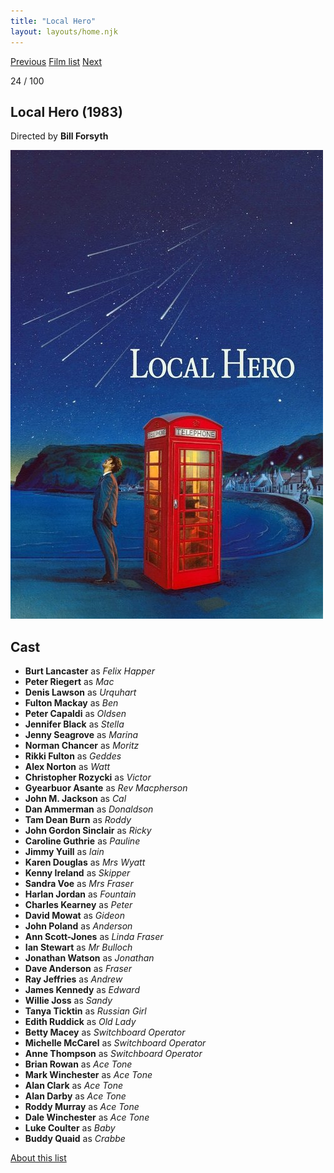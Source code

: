 ```yaml
---
title: "Local Hero"
layout: layouts/home.njk
---
```


<nav class="films">
  <a class="prev" href="../gregorys-girl">Previous</a>
  <a href="../">Film list</a>
  <a class="next" href="../paris-texas">Next</a>
</nav>

<p>24 / 100</p>

<article class="film">
  <h1>Local Hero (1983)</h1>

  <p class="director">
    Directed by <strong>Bill Forsyth</strong>
  </p>

  <img src="../films/posters/local-hero.jpg" alt="">

  <h2>
    Cast
  </h2>
  <ul>
    <li><strong>Burt Lancaster</strong> as <em>Felix Happer</em></li>
<li><strong>Peter Riegert</strong> as <em>Mac</em></li>
<li><strong>Denis Lawson</strong> as <em>Urquhart</em></li>
<li><strong>Fulton Mackay</strong> as <em>Ben</em></li>
<li><strong>Peter Capaldi</strong> as <em>Oldsen</em></li>
<li><strong>Jennifer Black</strong> as <em>Stella</em></li>
<li><strong>Jenny Seagrove</strong> as <em>Marina</em></li>
<li><strong>Norman Chancer</strong> as <em>Moritz</em></li>
<li><strong>Rikki Fulton</strong> as <em>Geddes</em></li>
<li><strong>Alex Norton</strong> as <em>Watt</em></li>
<li><strong>Christopher Rozycki</strong> as <em>Victor</em></li>
<li><strong>Gyearbuor Asante</strong> as <em>Rev Macpherson</em></li>
<li><strong>John M. Jackson</strong> as <em>Cal</em></li>
<li><strong>Dan Ammerman</strong> as <em>Donaldson</em></li>
<li><strong>Tam Dean Burn</strong> as <em>Roddy</em></li>
<li><strong>John Gordon Sinclair</strong> as <em>Ricky</em></li>
<li><strong>Caroline Guthrie</strong> as <em>Pauline</em></li>
<li><strong>Jimmy Yuill</strong> as <em>Iain</em></li>
<li><strong>Karen Douglas</strong> as <em>Mrs Wyatt</em></li>
<li><strong>Kenny Ireland</strong> as <em>Skipper</em></li>
<li><strong>Sandra Voe</strong> as <em>Mrs Fraser</em></li>
<li><strong>Harlan Jordan</strong> as <em>Fountain</em></li>
<li><strong>Charles Kearney</strong> as <em>Peter</em></li>
<li><strong>David Mowat</strong> as <em>Gideon</em></li>
<li><strong>John Poland</strong> as <em>Anderson</em></li>
<li><strong>Ann Scott-Jones</strong> as <em>Linda Fraser</em></li>
<li><strong>Ian Stewart</strong> as <em>Mr Bulloch</em></li>
<li><strong>Jonathan Watson</strong> as <em>Jonathan</em></li>
<li><strong>Dave Anderson</strong> as <em>Fraser</em></li>
<li><strong>Ray Jeffries</strong> as <em>Andrew</em></li>
<li><strong>James Kennedy</strong> as <em>Edward</em></li>
<li><strong>Willie Joss</strong> as <em>Sandy</em></li>
<li><strong>Tanya Ticktin</strong> as <em>Russian Girl</em></li>
<li><strong>Edith Ruddick</strong> as <em>Old Lady</em></li>
<li><strong>Betty Macey</strong> as <em>Switchboard Operator</em></li>
<li><strong>Michelle McCarel</strong> as <em>Switchboard Operator</em></li>
<li><strong>Anne Thompson</strong> as <em>Switchboard Operator</em></li>
<li><strong>Brian Rowan</strong> as <em>Ace Tone</em></li>
<li><strong>Mark Winchester</strong> as <em>Ace Tone</em></li>
<li><strong>Alan Clark</strong> as <em>Ace Tone</em></li>
<li><strong>Alan Darby</strong> as <em>Ace Tone</em></li>
<li><strong>Roddy Murray</strong> as <em>Ace Tone</em></li>
<li><strong>Dale Winchester</strong> as <em>Ace Tone</em></li>
<li><strong>Luke Coulter</strong> as <em>Baby</em></li>
<li><strong>Buddy Quaid</strong> as <em>Crabbe</em></li>
  </ul>
</article>
<footer>
  <a href="../about">About this list</a>
</footer>
